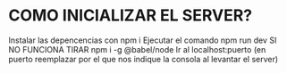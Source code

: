 # COMO INICIALIZAR EL SERVER?

Instalar las depencencias con npm i
Ejecutar el comando npm run dev
SI NO FUNCIONA TIRAR npm i -g @babel/node
Ir al localhost:puerto (en puerto reemplazar por el que nos indique la consola al levantar el server)

